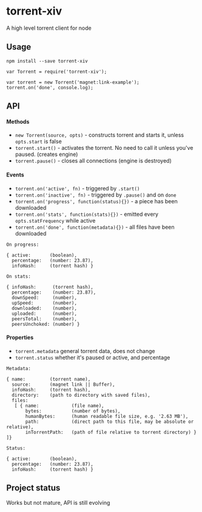 # torrent-xiv

A high level torrent client for node

## Usage

```npm install --save torrent-xiv```

```
var Torrent = require('torrent-xiv');

var torrent = new Torrent('magnet:link-example');
torrent.on('done', console.log);
```

## API

#### Methods
- ```new Torrent(source, opts)``` - constructs torrent and starts it, unless ```opts.start``` is false
- ```torrent.start()``` - activates the torrent. No need to call it unless you've paused. (creates engine)
- ```torrent.pause()``` - closes all connections (engine is destroyed)

#### Events  
- ```torrent.on('active', fn)``` - triggered by ```.start()```
- ```torrent.on('inactive', fn)``` - triggered by ```.pause()``` and on ```done```
- ```torrent.on('progress', function(status){})``` - a piece has been downloaded
- ```torrent.on('stats', function(stats){})``` - emitted every ```opts.statFrequency``` while active
- ```torrent.on('done', function(metadata){})``` - all files have been downloaded

```
On progress:

{ active:       (boolean),
  percentage:   (number: 23.87),
  infoHash:     (torrent hash) }
```
```
On stats:

{ infoHash:      (torrent hash),
  percentage:    (number: 23.87),
  downSpeed:     (number),
  upSpeed:       (number),
  downloaded:    (number),
  uploaded:      (number),
  peersTotal:    (number),
  peersUnchoked: (number) }
```

#### Properties  
- ```torrent.metadata``` general torrent data, does not change
- ```torrent.status``` whether it's paused or active, and percentage
```
Metadata:

{ name:         (torrent name),
  source:       (magnet link || Buffer),
  infoHash:     (torrent hash),
  directory:    (path to directory with saved files),
  files: 
   [ { name:            (file name),
       bytes:           (number of bytes),
       humanBytes:      (human readable file size, e.g. '2.63 MB'),
       path:            (direct path to this file, may be absolute or relative),
       inTorrentPath:   (path of file relative to torrent directory) } ]}
```

```
Status:

{ active:       (boolean),
  percentage:   (number: 23.87),
  infoHash:     (torrent hash) }
```

## Project status
Works but not mature, API is still evolving